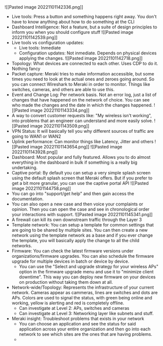 ![[Pasted image 20221101142336.png]]
- Live tools: Press a button and something happens right away. You don't have to know anything about how to do something at the CLI
- Dashboard Intelligence: Not a feature, but a suite of design principles to inform you when you should configure stuff
![[Pasted image 20221101142539.png]]
- Live tools vs configuration updates:
	- Live tools: Inmediate
	- Configuration updates: Not inmediate. Depends on physical devices applying the changes.
![[Pasted image 20221101142718.png]]
- Topology: What devices are connected to each other. Uses CDP to do it. Nothing fancy
- Packet capture: Meraki tries to make information accessible, but some times you need to look at the actual ones and zeroes going around. So you can connect Wireshark to Meraki in order to monitor. Things like switches, cameras, and others are able to use this.
- Event and Change Log: Per network basis. Not an error log, just a list of changes that have happened on the network of choice. You can see who made the changes and the date in which the changes happened.
![[Pasted image 20221101143334.png]]
- A way to convert customer requests like: "My wireless isn't working", into problems that an engineer can understand and more easily solve.
![[Pasted image 20221101143509.png]]
- VPN Status: It will basically tell you why different sources of traffic are going to WAN1 or WAN2
- Uplink performance: Can monitor things like Latency, Jitter and others
![[Pasted image 20221101143654.png]]
![[Pasted image 20221101143928.png]]
- Dashboard: Most popular and fully featured. Allows you to do almost everything in the dashboard in bulk if something is a really big undertaking.
- Captive portal: By default you can setup a very simple splash screen using the default splash screen that Meraki offers. But if you prefer to get a bit more granular, you can use the captive portal API
![[Pasted image 20221101144758.png]]
- You can go into "support/get help" and then gain access the documentation.
- You can also open a new case and then voice your complaints or opinion. Then you can open the case and see in chronological order your interactions with support.
![[Pasted image 20221101145341.png]]
- A firewall can kill its own downstream traffic through the Layer 3
- Template network: You can setup a template for common settings that are going to be shared by multiple sites. You can then create a new network using the template network as a base and if you ever change the template, you will basically apply the change to all the child networks.
- Firmware: You can check the latest firmware versions under organizations/firmware upgrades. You can also schedule the firmware upgrade for multiple devices in batch or device by device.
	- You can use the "Select and upgrade strategy for your wireless APs" option in the firmware upgrade menu and use it to "minimize client downtime". This way you can deploy new firmware on your devices on production without taking them down at all.
- Network-wide/Topology: Represents the infrastructure of your current network. Cameras appear as cammeras, lines are switches and dots are APs. Colors are used to signal the status, with green being online and working, yellow is alerting and red is completely offline.
	- Can investigate at Level 2: APs, switches and cameras
	- Can investigate at Level 3: Networking layer like subnets and stuff.
- Meraki insight: Troubleshoot problems that exists in your network
	- You can choose an application and see the status for said application across your entire organization and then go into each network to see which sites are the ones that are having problems.
	- 








